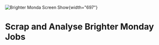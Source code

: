 ![](https://s3.eu-west-3.amazonaws.com/xranks/brightermonday.co.ug-01bca094075a982902d13f3547741504cda64a78246a9e43fa5efe2ded0fce8a.jpg "Brighter Monda Screen Show"){width="697"}

# Scrap and Analyse Brighter Monday Jobs
